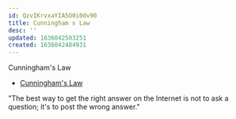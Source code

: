 ```yaml
---
id: QzvIKrvxaYIA5O0i0dv90
title: Cunningham s Law
desc: ''
updated: 1636042503251
created: 1636042484931
---
```


Cunningham's Law

* [Cunningham's Law](https://en.wikipedia.org/wiki/Ward_Cunningham#%22Cunningham's_Law%22)


"The best way to get the right answer on the Internet is not to ask a question; it's to post the wrong answer."